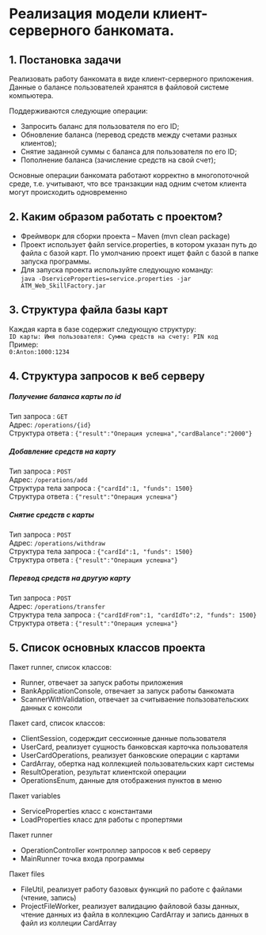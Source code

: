 #	Реализация модели клиент-серверного банкомата.
##	1. Постановка задачи

Реализовать работу банкомата в виде клиент-серверного приложения.   
Данные о балансе пользователей хранятся в файловой системе компьютера.  
 
 
Поддерживаются следующие операции:
* Запросить баланс для пользователя по его ID;
* Обновление баланса (перевод средств между счетами разных клиентов);
* Снятие заданной суммы с баланса для пользователя по его ID;
* Пополнение баланса (зачисление средств на свой счет);  

Основные операции банкомата работают корректно в многопоточной среде, т.е. учитывают, что все транзакции над одним счетом клиента могут происходить одновременно
## 2. Каким образом работать с проектом? 
* Фреймворк для сборки проекта – Maven (mvn clean package)  
* Проект использует файл service.properties, в котором указан путь до файла с базой карт. По умолчанию проект ищет файл с базой в папке запуска программы.
* Для запуска проекта используйте следующую команду:  
 `java -DserviceProperties=service.properties -jar ATM_Web_SkillFactory.jar `
 
## 3. Структура файла базы карт
Каждая карта в базе содержит следующую структуру:  
`ID карты: Имя пользователя: Сумма средств на счету: PIN код`  
Пример:  
`0:Anton:1000:1234`

## 4. Структура запросов к веб серверу  
#####  Получение баланса карты по id  
Тип запроса : `GET`  
Адрес: `/operations/{id}`  
Структура ответа : `{"result":"Операция успешна","cardBalance":"2000"}`  

#####  Добавление средств на карту  
Тип запроса : `POST`  
Адрес: `/operations/add`   
Структура тела запроса :  `{"cardId":1, "funds": 1500}`  
Структура ответа : `{"result":"Операция успешна"}`  
  
#####  Снятие средств с карты  
Тип запроса : `POST`  
Адрес: `/operations/withdraw`   
Структура тела запроса :  `{"cardId":1, "funds": 1500}`  
Структура ответа : `{"result":"Операция успешна"}`

#####  Перевод средств на другую карту  
Тип запроса : `POST`  
Адрес: `/operations/transfer`   
Структура тела запроса :  `{"cardIdFrom":1, "cardIdTo":2, "funds": 1500}`  
Структура ответа : `{"result":"Операция успешна"}`

## 5. Список основных классов проекта
Пакет runner, список классов:
* Runner, отвечает за запуск работы приложения
* BankApplicationConsole, отвечает за запуск работы банкомата
* ScannerWithValidation, отвечает за считываение пользовательских данных с консоли  

Пакет card, список классов:
* ClientSession, содерждит сессионные данные пользователя
* UserCard, реализует сущность банковская карточка пользователя
* UserCardOperations, реализует банковские операции с картами
* CardArray, обертка над коллекцией пользовательских карт системы 
* ResultOperation, результат клиентской операции
* OperationsEnum, данные для отображения пунктов в меню   

Пакет variables
* ServiceProperties класс с константами
* LoadProperties класс для работы с пропертями  

Пакет runner   
* OperationController контроллер запросов к веб серверу
* MainRunner точка входа программы

Пакет files
* FileUtil, реализует работу базовых функций по работе с файлами (чтение, запись)
* ProjectFileWorker, реализует валидацию файловой базы данных, чтение данных из файла в коллекцию CardArray и запись данных в файл из коллеции CardArray
